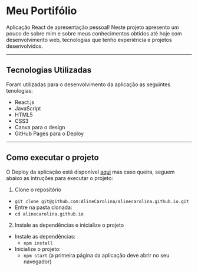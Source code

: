 # Meu Portifólio
Aplicação React de apresentação pessoal! Neste projeto apresento um pouco de sobre mim e sobre meus conhecimentos obtidos até hoje com desenvolvimento web, tecnologias que tenho experiência e projetos desenvolvidos. 

---

## Tecnologias Utilizadas
Foram utilizadas para o desenvolvimento da aplicação as seguintes tenologias:
  * React.js
  * JavaScript
  * HTML5
  * CSS3
  * Canva para o design
  * GitHub Pages para o Deploy
  
---

## Como executar o projeto
O Deploy da aplicação está disponível [aqui](https://alinecarolina.github.io/) mas caso queira, seguem abaixo as intruções para executar o projeto:
 1. Clone o repositório
  * `git clone git@github.com:AlineCarolina/alinecarolina.github.io.git`
  * Entre na pasta clonada:
  * `cd alinecarolina.github.io`

 2. Instale as dependências e inicialize o projeto
  * Instale as dependências:
    * `npm install`
  * Inicialize o projeto:
    * `npm start` (a primeira página da aplicação deve abrir no seu navegador)
